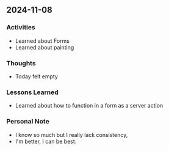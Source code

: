 ## 2024-11-08

### Activities
- Learned about Forms
- Learned about painting

### Thoughts
- Today felt empty

### Lessons Learned
- Learned about how to function in a form as a server action

### Personal Note
- I know so much but I really lack consistency, 
- I'm better, I can be best.